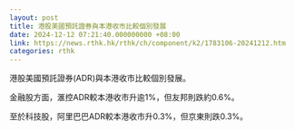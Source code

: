 ```yaml
---
layout: post
title: 港股美國預託證券與本港收市比較個別發展
date: 2024-12-12 07:21:40.000000000 +08:00
link: https://news.rthk.hk/rthk/ch/component/k2/1783106-20241212.htm
categories: rthk
---
```


港股美國預託證券(ADR)與本港收市比較個別發展。

金融股方面，滙控ADR較本港收市升逾1%，但友邦則跌約0.6%。

至於科技股，阿里巴巴ADR較本港收市升0.3%，但京東則跌0.3%。
